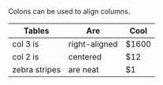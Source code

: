 Colons can be used to align columns.

| Tables|Are|Cool|
|------------- |-------------|-----|
|col 3 is| right-aligned|$1600|
|col 2 is| centered|$12 |
|zebra stripes|are neat|$1|

